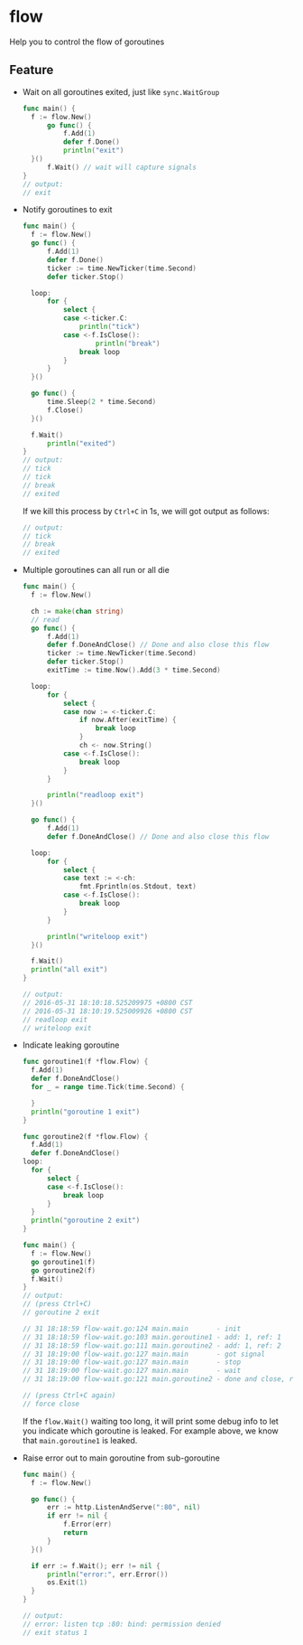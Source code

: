 # flow
Help you to control the flow of goroutines



## Feature

* Wait on all goroutines exited, just like `sync.WaitGroup`

  ```go
  func main() {
  	f := flow.New()
    	go func() {
    		f.Add(1)
        	defer f.Done()
        	println("exit")
  	}()
    	f.Wait() // wait will capture signals
  }
  // output: 
  // exit
  ```

* Notify goroutines to exit

  ```go
  func main() {
  	f := flow.New()
  	go func() {
  		f.Add(1)
  		defer f.Done()
  		ticker := time.NewTicker(time.Second)
  		defer ticker.Stop()

  	loop:
  		for {
  			select {
  			case <-ticker.C:
  				println("tick")
  			case <-f.IsClose():
                	println("break")
  				break loop
  			}
  		}
  	}()

  	go func() {
  		time.Sleep(2 * time.Second)
  		f.Close()
  	}()

  	f.Wait()
    	println("exited")
  }
  // output: 
  // tick
  // tick
  // break
  // exited
  ```

  If we kill this process by `Ctrl+C` in 1s, we will got output as follows:

  ```go
  // output:
  // tick
  // break
  // exited
  ```

* Multiple goroutines can all run or all die

  ```go
  func main() {
  	f := flow.New()

  	ch := make(chan string)
  	// read
  	go func() {
  		f.Add(1)
  		defer f.DoneAndClose() // Done and also close this flow
  		ticker := time.NewTicker(time.Second)
  		defer ticker.Stop()
  		exitTime := time.Now().Add(3 * time.Second)

  	loop:
  		for {
  			select {
  			case now := <-ticker.C:
  				if now.After(exitTime) {
  					break loop
  				}
  				ch <- now.String()
  			case <-f.IsClose():
  				break loop
  			}
  		}

  		println("readloop exit")
  	}()

  	go func() {
  		f.Add(1)
  		defer f.DoneAndClose() // Done and also close this flow

  	loop:
  		for {
  			select {
  			case text := <-ch:
  				fmt.Fprintln(os.Stdout, text)
  			case <-f.IsClose():
  				break loop
  			}
  		}

  		println("writeloop exit")
  	}()

  	f.Wait()
  	println("all exit")
  }

  // output:
  // 2016-05-31 18:10:18.525209975 +0800 CST
  // 2016-05-31 18:10:19.525009926 +0800 CST
  // readloop exit
  // writeloop exit
  ```

* Indicate leaking goroutine

  ```Go
  func goroutine1(f *flow.Flow) {
  	f.Add(1)
  	defer f.DoneAndClose()
  	for _ = range time.Tick(time.Second) {

  	}
  	println("goroutine 1 exit")
  }

  func goroutine2(f *flow.Flow) {
  	f.Add(1)
  	defer f.DoneAndClose()
  loop:
  	for {
  		select {
  		case <-f.IsClose():
  			break loop
  		}
  	}
  	println("goroutine 2 exit")
  }

  func main() {
  	f := flow.New()
  	go goroutine1(f)
  	go goroutine2(f)
  	f.Wait()
  }
  // output:
  // (press Ctrl+C)
  // goroutine 2 exit

  // 31 18:18:59 flow-wait.go:124 main.main       - init
  // 31 18:18:59 flow-wait.go:103 main.goroutine1 - add: 1, ref: 1
  // 31 18:18:59 flow-wait.go:111 main.goroutine2 - add: 1, ref: 2
  // 31 18:19:00 flow-wait.go:127 main.main       - got signal
  // 31 18:19:00 flow-wait.go:127 main.main       - stop
  // 31 18:19:00 flow-wait.go:127 main.main       - wait
  // 31 18:19:00 flow-wait.go:121 main.goroutine2 - done and close, ref: 1

  // (press Ctrl+C again)
  // force close
  ```

  If the `flow.Wait()` waiting too long, it will print some debug info to let you indicate which goroutine is leaked. For example above, we know that `main.goroutine1` is leaked. 

* Raise error out to main goroutine from sub-goroutine

  ```Go
  func main() {
  	f := flow.New()

  	go func() {
  		err := http.ListenAndServe(":80", nil)
  		if err != nil {
  			f.Error(err)
  			return
  		}
  	}()

  	if err := f.Wait(); err != nil {
   	    println("error:", err.Error())
  		os.Exit(1)
  	}
  }

  // output:
  // error: listen tcp :80: bind: permission denied
  // exit status 1
  ```

  ​